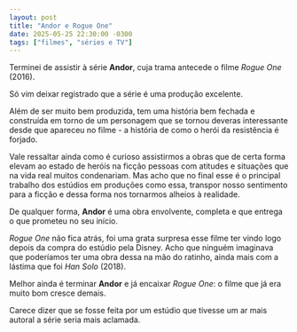 ```yaml
---
layout: post
title: "Andor e Rogue One"
date: 2025-05-25 22:30:00 -0300
tags: ["filmes", "séries e TV"]
---
```

Terminei de assistir à série **Andor**, cuja trama antecede o filme *Rogue One* (2016).  

Só vim deixar registrado que a série é uma produção excelente.  

Além de ser muito bem produzida, tem uma história bem fechada e construída em torno de um personagem que se tornou deveras interessante desde que apareceu no filme - a história de como o herói da resistência é forjado.  

Vale ressaltar ainda como é curioso assistirmos a obras que de certa forma elevam ao estado de heróis na ficção pessoas com atitudes e situações que na vida real muitos condenariam. Mas acho que no final esse é o principal trabalho dos estúdios em produções como essa, transpor nosso sentimento para a ficção e dessa forma nos tornarmos alheios à realidade.  

De qualquer forma, **Andor** é uma obra envolvente, completa e que entrega o que prometeu no seu início.  

*Rogue One* não fica atrás, foi uma grata surpresa esse filme ter vindo logo depois da compra do estúdio pela Disney. Acho que ninguém imaginava que poderíamos ter uma obra dessa na mão do ratinho, ainda mais com a lástima que foi *Han Solo* (2018).

Melhor ainda é terminar **Andor** e já encaixar *Rogue One*: o filme que já era muito bom cresce demais.  

Carece dizer que se fosse feita por um estúdio que tivesse um ar mais autoral a série seria mais aclamada.